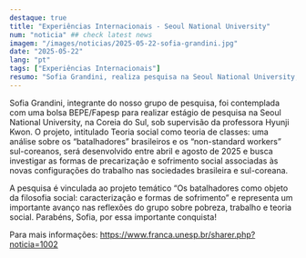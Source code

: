 ```yaml
---
destaque: true
title: "Experiências Internacionais - Seoul National University"
num: "noticia" ## check latest news
imagem: "/images/noticias/2025-05-22-sofia-grandini.jpg"
date: "2025-05-22"
lang: "pt"
tags: ["Experiências Internacionais"]
resumo: "Sofia Grandini, realiza pesquisa na Seoul National University, na Coreia do Sul,"
---
```


Sofia Grandini, integrante do nosso grupo de pesquisa, foi contemplada com uma bolsa BEPE/Fapesp para realizar estágio de pesquisa na Seoul National University, na Coreia do Sul, sob supervisão da professora Hyunji Kwon. O projeto, intitulado Teoria social como teoria de classes: uma análise sobre os “batalhadores” brasileiros e os “non-standard workers” sul-coreanos, será desenvolvido entre abril e agosto de 2025 e busca investigar as formas de precarização e sofrimento social associadas às novas configurações do trabalho nas sociedades brasileira e sul-coreana. 

A pesquisa é vinculada ao projeto temático “Os batalhadores como objeto da filosofia social: caracterização e formas de sofrimento” e representa um importante avanço nas reflexões do grupo sobre pobreza, trabalho e teoria social. Parabéns, Sofia, por essa importante conquista!

Para mais informações: https://www.franca.unesp.br/sharer.php?noticia=1002